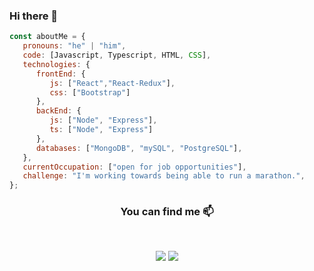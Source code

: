 ### Hi there 👋

```js
const aboutMe = {
   pronouns: "he" | "him",
   code: [Javascript, Typescript, HTML, CSS],
   technologies: {
      frontEnd: {
         js: ["React","React-Redux"],
         css: ["Bootstrap"]
      },
      backEnd: {
         js: ["Node", "Express"],
         ts: ["Node", "Express"]
      },
      databases: ["MongoDB", "mySQL", "PostgreSQL"],
   },
   currentOccupation: ["open for job opportunities"],
   challenge: "I'm working towards being able to run a marathon.",
};
```


<h3 align="center"> You can find me 📫 </h3>
<br />
<p align="center">
<a href="https://www.linkedin.com/in/braianvaldez-dev/"><img src="https://img.shields.io/badge/linkedin-%230077B5.svg?&style=for-the-badge&logo=linkedin&logoColor=white"/></a>
<a href="braivaldez16@gmail.com"><img src="https://img.shields.io/badge/Gmail-D14836?style=for-the-badge&logo=gmail&logoColor=white" /></a>

</p>

<!--
**braianpx/braianpx** is a ✨ _special_ ✨ repository because its `README.md` (this file) appears on your GitHub profile.

Here are some ideas to get you started:

- 🔭 I’m currently working on ...
- 🌱 I’m currently learning ...
- 👯 I’m looking to collaborate on ...
- 🤔 I’m looking for help with ...
- 💬 Ask me about ...
- 📫 How to reach me: ...
- 😄 Pronouns: ...
- ⚡ Fun fact: ...
-->
